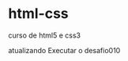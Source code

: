 # html-css
 curso de html5 e css3

atualizando
<a herf="https://fernandoromeroalves.github.io/html-css/desafios/desafio010/android.html">Executar o desafio010</a>